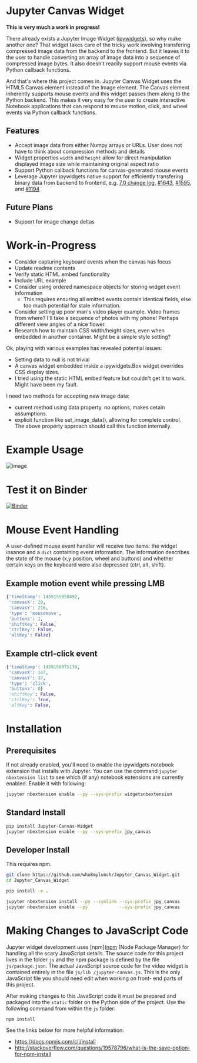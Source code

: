 # Jupyter Canvas Widget

**This is very much a work in progress!**

There already exists a Jupyter Image Widget ([ipywidgets](https://github.com/jupyter-widgets/ipywidgets)),
so why make another one?  That widget takes care of the tricky work involving transfering compressed
image data from the backend to the frontend.  But it leaves it to the user to handle converting an
array of image data into a sequence of compressed image bytes.  It also doesn't readily support
mouse events via Python callback functions.

And that's where this project comes in.  Jupyter Canvas Widget uses the HTML5 Canvas element
instead of the Image element.  The Canvas element inherently supports mouse events and this widget
passes them along to the Python backend.  This makes it very easy for the user to create
interactive Notebook applications that can respond to mouse motion, click, and wheel events via
Python callback functions.


## Features

- Accept image data from either Numpy arrays or URLs.  User does not have to think about compression
  methods and details
- Widget properties `width` and `height` allow for direct manipulation displayed image size while
  maintaining original aspect ratio
- Support Python callback functions for canvas-generated mouse events
- Leverage Jupyter ipywidgets native support for efficiently transfering binary data from backend to
  frontend, e.g. [7.0 change log](https://github.com/jupyter-widgets/ipywidgets/blob/master/docs/source/changelog.md#70),
  [#1643](https://github.com/jupyter-widgets/ipywidgets/pull/1643),
  [#1595](https://github.com/jupyter-widgets/ipywidgets/pull/1595), and
  [#1194](https://github.com/jupyter-widgets/ipywidgets/pull/1194)


## Future Plans

- Support for image change deltas


# Work-in-Progress

- Consider capturing keyboard events when the canvas has focus
- Update readme contents
- Verify static HTML embed functionality
- Include URL example
- Consider using ordered namespace objects for storing widget event information
    - This requires ensuring all emitted events contain identical fields, else too much potential
      for stale information.
- Consider setting up poor man's video player example.  Video frames from where?  I'll take a
  sequence of photos with my phone!  Perhaps different view angles of a nice flower.
- Research how to maintain CSS width/height sizes, even when embedded in another container. Might
  be a simple style setting?


Ok, playing with various examples has revealed potential issues:
- Setting data to null is not trivial
- A canvas widget embedded inside a ipywidgets.Box widget overrides CSS display sizes.
- I tried using the static HTML embed feature but couldn't get it to work.  Might have been my fault.


I need two methods for accepting new image data:
- current method using data property.  no options, makes cetain assumptions.
- explicit function like set_image_data(), allowing for complete control.  The above property
  approach should call this function internally.


# Example Usage

![image](TBD)


# Test it on Binder

[![Binder](http://mybinder.org/badge.svg)](TBD)


# Mouse Event Handling

A user-defined mouse event handler will receive two items: the widget insance and a `dict`
containing event information.  The information describes the state of the mouse (x,y position,
wheel and buttons) and whether certain keys on the keyboard were also depressed (ctrl, alt, shift).

## Example motion event while pressing LMB

```py
{'timeStamp': 1439155950492,
 'canvasX': 20,
 'canvasY': 216,
 'type': 'mousemove',
 'buttons': 1,
 'shiftKey': False,
 'ctrlKey': False,
 'altKey': False}
```

## Example ctrl-click event

```py
{'timeStamp': 1439156075139,
 'canvasX': 147,
 'canvasY': 37,
 'type': 'click',
 'buttons': 0}
 'shiftKey': False,
 'ctrlKey': True,
 'altKey': False,
```


# Installation

## Prerequisites

If not already enabled, you'll need to enable the ipywidgets notebook extension that installs with
Jupyter.  You can use the command `jupyter nbextension list` to see which (if any) notebook
extensions are currently enabled.  Enable it with following:

```bash
jupyter nbextension enable --py --sys-prefix widgetsnbextension
```

## Standard Install

```bash
pip install Jupyter-Canvas-Widget
jupyter nbextension enable --py --sys-prefix jpy_canvas
```

## Developer Install

This requires npm.

```bash
git clone https://github.com/who8mylunch/Jupyter_Canvas_Widget.git
cd Jupyter_Canvas_Widget

pip install -e .

jupyter nbextension install --py --symlink --sys-prefix jpy_canvas
jupyter nbextension enable --py            --sys-prefix jpy_canvas
```

# Making Changes to JavaScript Code

Jupyter widget development uses [npm]([npm](https://docs.npmjs.com/getting-started/what-is-npm)
(Node Package Manager) for handling all the scary JavaScript details. The source code for this
project lives in the folder `js` and the npm package is defined by the file `js/package.json`.  The
actual JavaScript source code for the video widget is contained entirely in the file `js/lib
/jupyter-canvas.js`.  This is the only JavaScript file you should need edit when working on front-
end parts of this project.

After making changes to this JavaScript code it must be prepared and packaged into the `static`
folder on the Python side of the project.  Use the following command from within the `js` folder:

```bash
npm install
```

See the links below for more helpful information:
- https://docs.npmjs.com/cli/install
- http://stackoverflow.com/questions/19578796/what-is-the-save-option-for-npm-install

